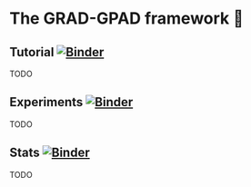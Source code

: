 # The GRAD-GPAD framework 🗿 

## Tutorial [![Binder](https://mybinder.org/badge_logo.svg)](https://mybinder.org/v2/gh/acostapazo/gradgpad-notebooks/HEAD?filepath=gradgpad_tutorial.ipynb)

TODO

## Experiments [![Binder](https://mybinder.org/badge_logo.svg)](https://mybinder.org/v2/gh/acostapazo/gradgpad-notebooks/HEAD?filepath=gradgpad_tutorial.ipynb)

TODO

## Stats [![Binder](https://mybinder.org/badge_logo.svg)](https://mybinder.org/v2/gh/acostapazo/gradgpad-notebooks/HEAD?filepath=gradgpad_tutorial.ipynb)

TODO
